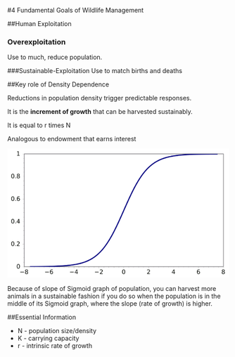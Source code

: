 #4 Fundamental Goals of Wildlife Management

##Human Exploitation

### Overexploitation
Use to much, reduce population.

###Sustainable-Exploitation
Use to match births and deaths

##Key role of Density Dependence

Reductions in population density trigger predictable responses.

It is the **increment of growth** that can be harvested sustainably.

It is equal to r times N

Analogous to endowment that earns interest

![sigmoid](images/sigmoid.gif)

Because of slope of Sigmoid graph of population, you can harvest more animals in a sustainable fashion if you do so when the population is in the middle of its Sigmoid graph, where the slope (rate of growth) is higher.

##Essential Information

* N - population size/density
* K - carrying capacity
* r - intrinsic rate of growth
